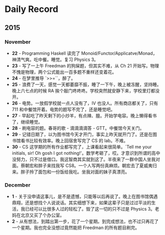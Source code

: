 # Daily Record

## 2015

### November

* **22** - Programming Haskell 读完了 Monoid/Functor/Applicatve/Monad，神清气爽。吃中餐。睡觉。复习 Physics 3。
* **23** - 写了一上午 Freedman 的狗屎题，但其实不难，从 Ch 21 开始写。物理不愧是物理，两个公式能出一百多题不重样还变着花。
* **24** - 在梦里推导 `>>=``，醉了。
* **25** - 浪费了一天，感觉一天都萎靡不振，睡了一下午，晚上被冻醒，坚持睡。晚上六七点的时候 RA 挨个敲门咚咚咚。学校突然就安静下来，学校里灯都没开。
* **26** - 电势。一放假学校就一点人没有了，IV 也没人。所有商店都关了，只有 711 和中餐馆开着。电势的题写不完了，还是睡觉吧。
* **27** - 早起吃了昨天剩下的小炒羊，有点辣、膻。开始学电容。晚上懒得看书了，继续睡觉。
* **28** - 刷电容的题。春哥的歌 - 滴滴滴滴答 - GTT。中餐馆今天关门。
* **29** - 记错日期了，以为图书馆今天才开门，事实上昨天就开门了。还是在图书馆看书比较有效率。晚上回宿舍写完了 CS 的 lab。不难。
* **30** - CS 这学期的所有作业都写完了，上课看起来很简单。`Tell me your initials, sir! Oh gosh I got nothing!'。数学考砸了，哎。才意识到所谓的高中没努力，只不过是借口。我这智商其实就到这了。半夜来了一群中国人坐我对面。蔡朝宏和胖子来找我写 CS8。一个人写两份真麻烦。朝宏去了夏威夷归来。胖子拎了面包和一份饭给我吃。坐我对面的妹子真漂亮。

### December

* **1** - 关于没申请这事儿，是不是遗憾，只能等以后再说了。晚上在图书馆偶遇鼎翔，还是想找个人说说话。其实细想下来，如果这辈子只是过过平淡的生活，我已经可以比很多人过的轻松了。毁了这一切的只不过是 Physics 3。老妈在北京又买了个办公室。
* **2** - 从有想法，到踏出第一步，花了一个星期。到完成想法，也不过只再花了一个星期。我也完全没想过竟然能把 Freedman 的所有题目刷完。
